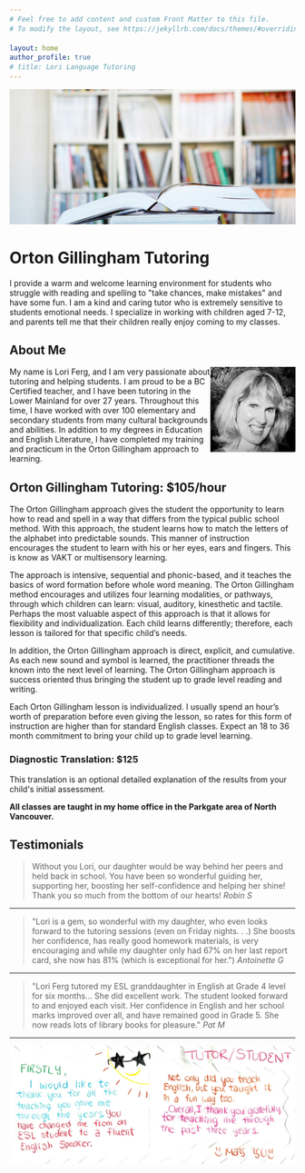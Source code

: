 ```yaml
---
# Feel free to add content and custom Front Matter to this file.
# To modify the layout, see https://jekyllrb.com/docs/themes/#overriding-theme-defaults

layout: home
author_profile: true
# title: Lori Language Tutoring
---
```

![](assets/images/header.jpg)

# Orton Gillingham Tutoring

I provide a warm and welcome learning environment for students who struggle with reading and spelling to "take chances, make mistakes" and have some fun. I am a kind and caring tutor who is extremely sensitive to students emotional needs. I specialize in working with children aged 7-12, and parents tell me that their children really enjoy coming to my classes.

## About Me

<img style="float: right" src="assets/images/lori.jpg" width="150"/>

My name is Lori Ferg, and I am very passionate about tutoring and helping students. I am proud to be a BC Certified teacher, and I have been tutoring  in the Lower Mainland for over 27 years. Throughout this time, I have worked with over 100 elementary and secondary students from many cultural backgrounds and abilities. In addition to my degrees in Education and English Literature, I have completed my training and practicum in the Orton Gillingham approach to learning.


## Orton Gillingham Tutoring: $105/hour


The Orton Gillingham approach gives the student the opportunity to learn how to read and spell in a way that differs from the typical public school method. With this approach, the student learns how to match the letters of the alphabet into predictable sounds. This manner of instruction encourages the student to learn with his or her eyes, ears and fingers. This is know as VAKT or multisensory learning. 
 
The approach is intensive, sequential and phonic-based, and it teaches the basics of word formation before whole word meaning. The Orton Gillingham method encourages and utilizes four learning modalities, or pathways, through which children can learn: visual, auditory, kinesthetic and tactile. Perhaps the most valuable aspect of this approach is that it allows for flexibility and individualization. Each child learns differently; therefore, each lesson is tailored for that specific child’s needs. 
 
In addition, the Orton Gillingham approach is direct, explicit, and cumulative. As each new sound and symbol is learned, the practitioner threads the known into the next level of learning. The Orton Gillingham approach is success oriented thus bringing the student up to grade level reading and writing. 
 
Each Orton Gillingham lesson is individualized. I usually spend an hour’s worth of preparation before even giving the lesson, so rates for this form of instruction are higher than for standard English classes.
​
Expect an 18 to 36 month commitment to bring your child up to grade level learning. 

### Diagnostic Translation: $125

This translation is an optional detailed explanation of the results from your child's initial assessment.

**All classes are taught in my home office in the Parkgate area of North Vancouver.**

## Testimonials

> Without you Lori, our daughter would be way behind her peers and held back in school. You have been so wonderful guiding her, supporting her, boosting her self-confidence and helping her shine! Thank you so much from the bottom of our hearts!
> <cite>Robin S</cite>

---

> "Lori is a gem, so wonderful with my daughter, who even looks forward to the tutoring sessions (even on Friday nights. . .) She boosts her confidence, has really good homework materials, is very encouraging and while my daughter only had 67% on her last report card, she now has 81% (which is exceptional for her.")
> <cite>Antoinette G</cite>

---

> "Lori Ferg tutored my ESL granddaughter in English at Grade 4 level for six months... She did excellent work. The student looked forward to and enjoyed each visit. Her confidence in English and her school marks improved over all, and have remained good in Grade 5. She now reads lots of library books for pleasure."
> <cite>Pat M</cite>

---

![](assets/images/testimonial.jpg)

<!--
## I Want to Hear from You

Thank you for your interest, and I look forward to helping you soon.

<a href="mailto:info@lorilanguage.com">info@lorilanguage.com</a>

<a href="tel:604-781-5558">604-781-5558</a>
-->
